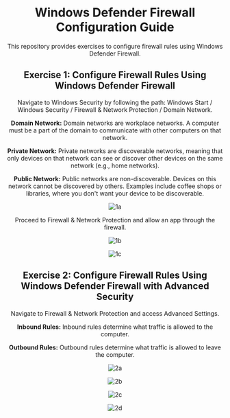 <h1 align="center">Windows Defender Firewall Configuration Guide</h1>

<p align="center">This repository provides exercises to configure firewall rules using Windows Defender Firewall.</p>

<h2 align="center">Exercise 1: Configure Firewall Rules Using Windows Defender Firewall</h2>

<p align="center">Navigate to Windows Security by following the path: Windows Start / Windows Security / Firewall & Network Protection / Domain Network.</p>

<p align="center"><strong>Domain Network:</strong> Domain networks are workplace networks. A computer must be a part of the domain to communicate with other computers on that network.</p>

<p align="center"><strong>Private Network:</strong> Private networks are discoverable networks, meaning that only devices on that network can see or discover other devices on the same network (e.g., home networks).</p>

<p align="center"><strong>Public Network:</strong> Public networks are non-discoverable. Devices on this network cannot be discovered by others. Examples include coffee shops or libraries, where you don't want your device to be discoverable.</p>

<p align="center"><img src="https://github.com/GeoffreyMorren/Microsoft-Firewall/assets/152500568/d49a4e5a-19f3-4102-a453-6b26aa666151" alt="1a" /></p>

<p align="center">Proceed to Firewall & Network Protection and allow an app through the firewall.</p>

<p align="center"><img src="https://github.com/GeoffreyMorren/Microsoft-Firewall/assets/152500568/5f7e966f-f906-426c-87ec-dbcda2448fe2" alt="1b" /></p>

<p align="center"><img src="https://github.com/GeoffreyMorren/Microsoft-Firewall/assets/152500568/ecc1bc9e-0921-4d8e-858c-6255c0b2648c" alt="1c" /></p>

<h2 align="center">Exercise 2: Configure Firewall Rules Using Windows Defender Firewall with Advanced Security</h2>

<p align="center">Navigate to Firewall & Network Protection and access Advanced Settings.</p>

<p align="center"><strong>Inbound Rules:</strong> Inbound rules determine what traffic is allowed to the computer.</p>

<p align="center"><strong>Outbound Rules:</strong> Outbound rules determine what traffic is allowed to leave the computer.</p>

<p align="center"><img src="https://github.com/GeoffreyMorren/Microsoft-Firewall/assets/152500568/039c093c-e8f5-44ab-aaa5-db42bfad1428" alt="2a" /></p>

<p align="center"><img src="https://github.com/GeoffreyMorren/Microsoft-Firewall/assets/152500568/29a480c0-d129-42e1-904a-dbb6d84ff88a" alt="2b" /></p>

<p align="center"><img src="https://github.com/GeoffreyMorren/Microsoft-Firewall/assets/152500568/ef3cd026-b735-46a8-8737-d989933a238d" alt="2c" /></p>

<p align="center"><img src="https://github.com/GeoffreyMorren/Microsoft-Firewall/assets/152500568/d4092652-bf22-488d-bb81-1336beba3f29" alt="2d" /></p>
